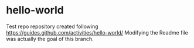 # hello-world
Test repo
repository created following https://guides.github.com/activities/hello-world/
Modifying the Readme file was actually the goal of this branch.
